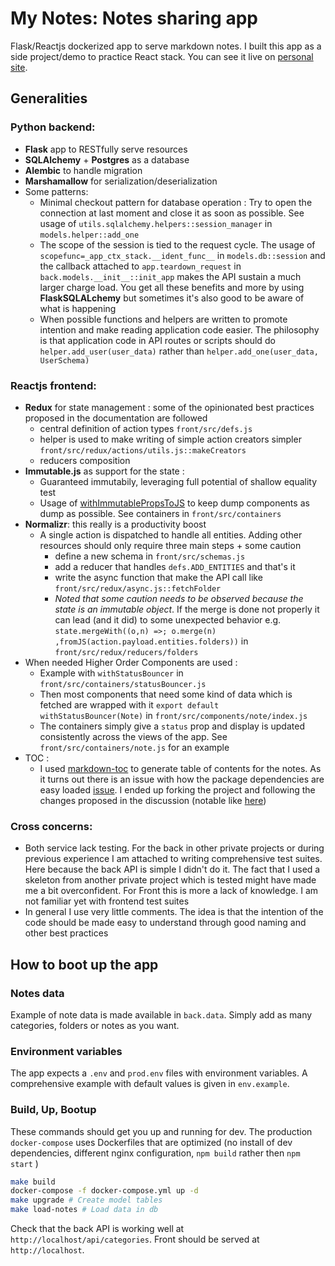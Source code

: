 # My Notes: Notes sharing app

Flask/Reactjs dockerized app to serve markdown notes. I built this app as a side project/demo to practice React stack.
You can see it live on [personal site](http://notes.jgourinda.com/).

## Generalities
### Python backend:
- **Flask** app to RESTfully serve resources
- **SQLAlchemy** + **Postgres** as a database
- **Alembic** to handle migration
- **Marshamallow** for serialization/deserialization
- Some patterns:
    - Minimal checkout pattern for database operation : Try to open the connection at last moment and close it as soon as possible. See usage of `utils.sqlalchemy.helpers::session_manager` in `models.helper::add_one`
    - The scope of the session is tied to the request cycle. The usage of `scopefunc=_app_ctx_stack.__ident_func__` in `models.db::session` and the callback attached to `app.teardown_request` in `back.models.__init__::init_app` makes the API sustain a much larger charge load. You get all these benefits and more by using **FlaskSQLALchemy** but sometimes it's also good to be aware of what is happening
    - When possible functions and helpers are written to promote intention and make reading application code easier. The philosophy is that application code in API routes or scripts should do `helper.add_user(user_data)` rather than `helper.add_one(user_data, UserSchema)`

### Reactjs frontend:
- **Redux** for state management : some of the opinionated best practices proposed in the documentation are followed
    - central definition of action types `front/src/defs.js`
    - helper is used to make writing of simple action creators simpler `front/src/redux/actions/utils.js::makeCreators`
    - reducers composition
- **Immutable.js** as support for the state :
    - Guaranteed immutabily, leveraging full potential of shallow equality test
    - Usage of [withImmutablePropsToJS](https://github.com/tophat/with-immutable-props-to-js) to keep dump components as dump as possible. See containers in `front/src/containers`
- **Normalizr**: this really is a productivity boost
    - A single action is dispatched to handle all entities. Adding other resources should only require three main steps + some caution
        - define a new schema in `front/src/schemas.js`
        - add a reducer that handles `defs.ADD_ENTITIES` and that's it
        - write the async function that make the API call like `front/src/redux/async.js::fetchFolder`
        - *Noted that some caution needs to be observed because the state is an immutable object*. If the merge is done not properly it can lead (and it did) to some unexpected behavior e.g. `state.mergeWith((o,n) =>; o.merge(n) ,fromJS(action.payload.entities.folders))` in `front/src/redux/reducers/folders`
- When needed Higher Order Components are used :
    - Example with `withStatusBouncer` in `front/src/containers/statusBouncer.js`
    - Then most components that need some kind of data which is fetched are wrapped with it `export default withStatusBouncer(Note)` in `front/src/components/note/index.js`
    - The containers simply give a `status` prop and display is updated consistently across the views of the app. See `front/src/containers/note.js` for an example
- TOC :
    - I used [markdown-toc](https://github.com/jonschlinkert/markdown-toc) to generate table of contents for the notes. As it turns out there is an issue with how the package dependencies are easy loaded [issue](https://github.com/jonschlinkert/markdown-toc/issues/102). I ended up forking the project and following the changes proposed in the discussion (notable like [here](https://github.com/jonschlinkert/markdown-toc/issues/102#issuecomment-341881368))

### Cross concerns:
- Both service lack testing. For the back in other private projects or during previous experience I am attached to writing comprehensive test suites. Here because the back API is simple I didn't do it. The fact that I used a skeleton from another private project which is tested might have made me a bit overconfident. For Front this is more a lack of knowledge. I am not familiar yet with frontend test suites
- In general I use very little comments. The idea is that the intention of the code should be made easy to understand through good naming and other best practices

## How to boot up the app
### Notes data
Example of note data is made available in `back.data`. Simply add as many categories, folders or notes as you want.

### Environment variables
The app expects a `.env` and `prod.env` files with environment variables. A comprehensive example with default values is given in `env.example`.

### Build, Up, Bootup
These commands should get you up and running for dev. The production `docker-compose` uses Dockerfiles that are optimized (no install of dev dependencies, different nginx configuration, `npm build` rather then `npm start` )
```bash
make build
docker-compose -f docker-compose.yml up -d
make upgrade # Create model tables
make load-notes # Load data in db
```
Check that the back API is working well at `http://localhost/api/categories`. Front should be served at `http://localhost`.
